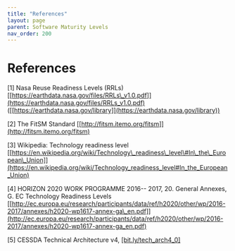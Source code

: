 ```yaml
---
title: "References"
layout: page
parent: Software Maturity Levels
nav_order: 200
---
```


# References

\[1\] Nasa Reuse Readiness Levels (RRLs)
[[https://earthdata.nasa.gov/files/RRLs\_v1.0.pdf]](https://earthdata.nasa.gov/files/RRLs_v1.0.pdf)
([[https://earthdata.nasa.gov/library]](https://earthdata.nasa.gov/library))

\[2\] The FitSM Standard
[[http://fitsm.itemo.org/fitsm]](http://fitsm.itemo.org/fitsm)

\[3\] Wikipedia: Technology readiness level
[[https://en.wikipedia.org/wiki/Technology\_readiness\_level\#In\_the\_European\_Union]](https://en.wikipedia.org/wiki/Technology_readiness_level#In_the_European_Union)

\[4\] HORIZON 2020 WORK PROGRAMME 2016-- 2017, 20. General Annexes, G.
EC Technology Readiness Levels
[[http://ec.europa.eu/research/participants/data/ref/h2020/other/wp/2016-2017/annexes/h2020-wp1617-annex-ga\_en.pdf]](http://ec.europa.eu/research/participants/data/ref/h2020/other/wp/2016-2017/annexes/h2020-wp1617-annex-ga_en.pdf)

\[5\] CESSDA Technical Architecture v4,
[[bit.ly/tech\_arch4\_0]](http://bit.ly/tech_arch4_0)
